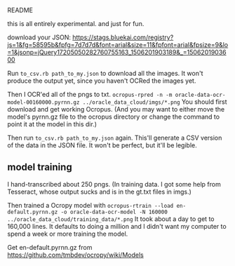 README

this is all entirely experimental. and just for fun.


download your JSON: 
https://stags.bluekai.com/registry?js=1&fg=58595b&fpfg=7d7d7d&font=arial&size=11&fpfont=arial&fpsize=9&lo=1&jsonp=jQuery17205050282760755163_1506201903189&_=1506201903600


Run `to_csv.rb path_to_my.json` to download all the images. It won't produce the output yet, since you  haven't OCRed the images yet.

Then I OCR'ed all of the pngs to txt. `ocropus-rpred -n -m oracle-data-ocr-model-00160000.pyrnn.gz ../oracle_data_cloud/imgs/*.png` You should first download and get working Ocropus. (And you may want to either move the model's pyrnn.gz file to the ocropus directory or change the command to point it at the model in this dir.)

Then run `to_csv.rb path_to_my.json` again. This'll generate a CSV version of the data in the JSON file. It won't be perfect, but it'll be legible.

## model training

I hand-transcribed about 250 pngs. (In training data. I got some help from Tesseract, whose output sucks and is in the gt.txt files in imgs.)

Then trained a Ocropy model with `ocropus-rtrain --load en-default.pyrnn.gz -o oracle-data-ocr-model -N 160000 ../oracle_data_cloud/training_data/*.png` It took about a day to get to 160,000 lines. It defaults to doing a million and I didn't want my computer to spend a week or more training the model.

Get en-default.pyrnn.gz from  https://github.com/tmbdev/ocropy/wiki/Models
